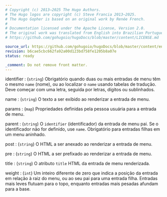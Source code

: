 ```yaml
---
# Copyright (c) 2013–2025 The Hugo Authors.
# The Hugo logos are copyright (c) Steve Francia 2013–2025.
# The Hugo Gopher is based on an original work by Renée French.
#
# Documentation licensed under the Apache License, Version 2.0.
# The original work was translated from English into Brazilian Portuguese.
# https://github.com/gohugoio/hugoDocs/blob/master/content/LICENSE.md

source_url: https://github.com/gohugoio/hugoDocs/blob/master/content/en/_common/menu-entry-properties.md
revision: b6cae5cbc662fa92a00d123bd758fe1205b8a07e
status: ready

_comment: Do not remove front matter.
---
```


<!--
This description list intentionally excludes the `pageRef` and `url` properties. Add those properties manually after using the include shortcode to include this list.
-->

identifier
: (`string`) Obrigatório quando duas ou mais entradas de menu têm o mesmo `name`
(nome), ou ao localizar o `name` usando tabelas de tradução.
Deve começar com uma letra, seguida por letras, dígitos ou sublinhados.

name
: (`string`) O texto a ser exibido ao renderizar a entrada de menu.

params
: (`map`) Propriedades definidas pela pessoa usuária para a entrada de menu.

parent
: (`string`) O `identifier` (identificador) da entrada de menu pai.
Se o identificador não for definido, use `name`.
Obrigatório para entradas filhas em um menu aninhado.

post
: (`string`) O HTML a ser anexado ao renderizar a entrada de menu.

pre
: (`string`) O HTML a ser prefixado ao renderizar a entrada de menu.

title
: (`string`) O atributo `title` HTML da entrada de menu renderizada.

weight
: (`int`) Um inteiro diferente de zero que indica a posição da entrada em
relação à raiz do menu, ou ao seu pai para uma entrada filha.
Entradas mais leves flutuam para o topo, enquanto entradas mais pesadas afundam
para a base.

